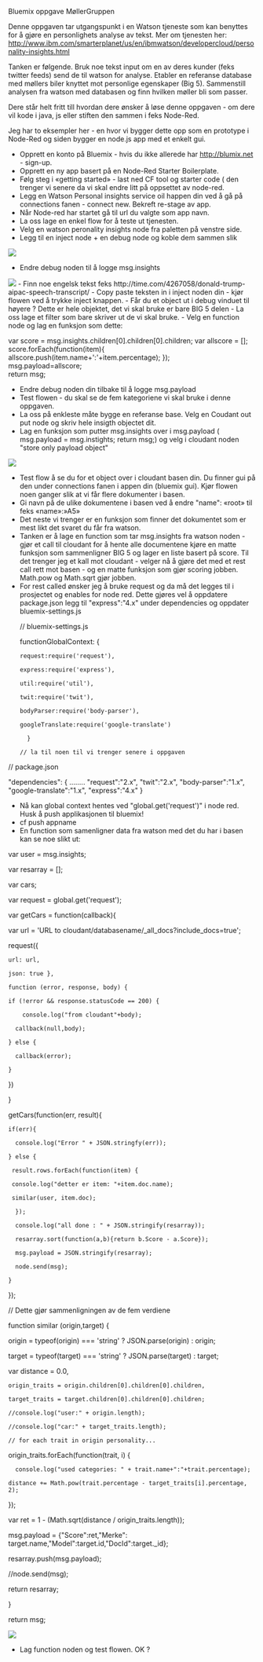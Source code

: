 Bluemix oppgave MøllerGruppen


Denne oppgaven tar utgangspunkt i en Watson tjeneste som kan benyttes for å gjøre en personlighets analyse av tekst. Mer om tjenesten her: http://www.ibm.com/smarterplanet/us/en/ibmwatson/developercloud/personality-insights.html

Tanken er følgende. Bruk noe tekst input om en av deres kunder (feks twitter feeds) send de til watson for analyse. Etabler en referanse database med møllers biler knyttet mot personlige egenskaper (Big 5). Sammenstill analysen fra watson med databasen og finn hvilken møller bli som passer.

Dere står helt fritt till hvordan dere ønsker å løse denne oppgaven - om dere vil kode i java, js eller stiften den sammen i feks Node-Red.

Jeg har to eksempler her - en hvor vi bygger dette opp som en prototype i Node-Red og siden bygger en node.js app med et enkelt gui.


- Opprett en konto på Bluemix - hvis du ikke allerede har  http://blumix.net - sign-up.
- Opprett en ny app basert på en Node-Red Starter Boilerplate.
- Følg steg i «getting started» - last ned CF tool og starter code ( den trenger vi senere da vi skal endre litt på oppsettet av node-red.
- Legg en Watson Personal insights service oil happen din ved å gå på connections fanen - connect new. Bekreft re-stage av app.
- Når Node-red har startet gå til url du valgte som app navn.
- La oss lage en enkel flow for å teste ut tjenesten.
- Velg en watson peronality insights node fra paletten på venstre side.
- Legg til en inject node + en debug node og koble dem sammen slik

<img src=images/mimg1.png>

- Endre debug noden til å logge msg.insights
<img src=images/mimg4.png>
- Finn noe engelsk tekst feks http://time.com/4267058/donald-trump-aipac-speech-transcript/
- Copy paste teksten in i inject noden din - kjør flowen ved å trykke inject knappen.
- Får du et object ut i debug vinduet til høyere ? Dette er hele objektet, det vi skal bruke er bare BIG 5 delen
- La oss lage et filter som bare skriver ut de vi skal bruke.
- Velg en function node og lag en funksjon som dette:

  var score = msg.insights.children[0].children[0].children;
  var allscore = [];
      score.forEach(function(item){
          allscore.push(item.name+':'+item.percentage);
          });    
  msg.payload=allscore;          
  return msg;

- Endre debug noden din tilbake til å logge msg.payload
- Test flowen - du skal se de fem kategoriene vi skal bruke i denne oppgaven.
- La oss på enkleste måte bygge en referanse base. Velg en Coudant out put node og skriv hele insigth objectet dit.
- Lag en funksjon som putter msg.insights over i msg.payload ( msg.payload = msg.instights;
return msg;) og velg i cloudant noden "store only payload object"

<img src=images/mimg2.png>

- Test flow å se du for et object over i cloudant basen din. Du finner gui på den under connections fanen i appen din (bluemix gui). Kjør flowen noen ganger slik at vi får flere dokumenter i basen.
- Gi navn på de ulike dokumentene i basen ved å endre "name": «root» til feks «name»:»A5»
- Det neste vi trenger er en funksjon som finner det dokumentet som er mest likt det svaret du får fra watson.
- Tanken er å lage en function som tar msg.insights fra watson noden - gjør et call til cloudant for å hente alle documentene kjøre en matte funksjon som sammenligner BIG 5 og lager en liste basert på score. Til det trenger jeg et kall mot cloudant - velger nå å gjøre det med et rest call rett mot basen - og en matte funksjon som gjør scoring jobben. Math.pow og Math.sqrt gjør jobben.
- For rest called ønsker jeg å bruke request og da må det legges til i prosjectet og enables for node red. Dette gjøres vel å oppdatere package.json legg til "express":"4.x" under dependencies og oppdater bluemix-settings.js
<ul>
  // bluemix-settings.js

  functionGlobalContext: {

    request:require('request'),

    express:require('express'),

    util:require('util'),

    twit:require('twit'),

    bodyParser:require('body-parser'),

    googleTranslate:require('google-translate')

      }

    // la til noen til vi trenger senere i oppgaven
</ul>
  // package.json

  "dependencies": {
  ........
    "request":"2.x",
    "twit":"2.x",
    "body-parser":"1.x",
    "google-translate":"1.x",
    "express":"4.x"
    }

- Nå kan global context hentes ved "global.get('request')" i node red. Husk å push applikasjonen til bluemix!
- cf push appname
- En function som samenligner data fra watson med det du har i basen kan se noe slikt ut:

var user = msg.insights;

var resarray = [];

var cars;

var request = global.get('request');

var getCars = function(callback){

var url = 'URL to cloudant/databasename/_all_docs?include_docs=true';

  request({

    url: url,

    json: true },

    function (error, response, body) {

    if (!error && response.statusCode == 200) {

        console.log("from cloudant"+body);

      callback(null,body);

    } else {

      callback(error);

    }

  })

}

getCars(function(err, result){

    if(err){

      console.log("Error " + JSON.stringfy(err));

    } else {

     result.rows.forEach(function(item) {

     console.log("detter er item: "+item.doc.name);

     similar(user, item.doc);

      });

      console.log("all done : " + JSON.stringify(resarray));

      resarray.sort(function(a,b){return b.Score - a.Score});

      msg.payload = JSON.stringify(resarray);

      node.send(msg);

    }

  });

// Dette gjør sammenligningen av de fem verdiene

function similar (origin,target) {

  origin = typeof(origin) === 'string' ? JSON.parse(origin) : origin;

  target = typeof(target) === 'string' ? JSON.parse(target) : target;

  var distance = 0.0,

    origin_traits = origin.children[0].children[0].children,

    target_traits = target.children[0].children[0].children;

    //console.log("user:" + origin.length);

    //console.log("car:" + target_traits.length);

    // for each trait in origin personality...

  origin_traits.forEach(function(trait, i) {

      console.log("used categories: " + trait.name+":"+trait.percentage);

    distance += Math.pow(trait.percentage - target_traits[i].percentage, 2);

  });

  var ret = 1 - (Math.sqrt(distance / origin_traits.length));

  msg.payload = {"Score":ret,"Merke": target.name,"Model":target.id,"DocId":target._id};

  resarray.push(msg.payload);

  //node.send(msg);

  return resarray;

}


return msg;



<img src=images/mimg3.png>


- Lag function noden og test flowen. OK ?
